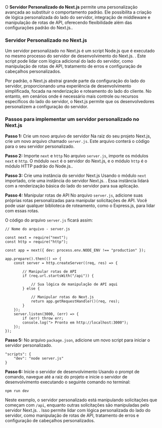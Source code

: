 O **Servidor Personalizado do Next.js** permite uma personalização avançada ao substituir o comportamento padrão. Ele possibilita a criação de lógica personalizada do lado do servidor, integração de middleware e manipulação de rotas de API, oferecendo flexibilidade além das configurações padrão do Next.js..

### **Servidor Personalizado no Next.js** 
Um servidor personalizado no Next.js é um script Node.js que é executado no mesmo processo do servidor de desenvolvimento do Next.js. . Este script pode lidar com lógica adicional do lado do servidor, como manipulação de rotas de API, tratamento de erros e configuração de cabeçalhos personalizados.

Por padrão, o Next.js abstrai grande parte da configuração do lado do servidor, proporcionando uma experiência de desenvolvimento simplificada, focada na renderização e roteamento do lado do cliente. No entanto, em cenários onde é necessário mais controle ou recursos específicos do lado do servidor, o Next.js permite que os desenvolvedores personalizem a configuração do servidor.

### **Passos para implementar um servidor personalizado no Next.js** 
**Passo 1:** 
Crie um novo arquivo de servidor Na raiz do seu projeto Next.js, crie um novo arquivo chamado `server.js`. Este arquivo conterá o código para o seu servidor personalizado.

**Passo 2:** 
Importe `next` e `http` No arquivo `server.js`, importe os módulos `next` e `http`. O módulo `next` é o servidor do Next.js, e o módulo `http` é o módulo HTTP padrão do Node.js..

**Passo 3:** 
Crie uma instância do servidor Next.js Usando o módulo `next` importado, crie uma instância do servidor Next.js. . Essa instância lidará com a renderização básica do lado do servidor para sua aplicação.

**Passo 4:** 
Manipular rotas de API No arquivo `server.js`, adicione suas próprias rotas personalizadas para manipular solicitações de API. Você pode usar qualquer biblioteca de roteamento, como o Express.js, para lidar com essas rotas.

O código do arquivo `server.js` ficará assim:

```
// Nome do arquivo - server.js

const next = require("next");
const http = require("http");

const app = next({ dev: process.env.NODE_ENV !== "production" });

app.prepare().then(() => {
    const server = http.createServer((req, res) => {
    
        // Manipular rotas de API
        if (req.url.startsWith("/api")) {
        
            // Sua lógica de manipulação de API aqui
        } else {
        
            // Manipular rotas do Next.js
            return app.getRequestHandler()(req, res);
        }
    });
    server.listen(3000, (err) => {
        if (err) throw err;
        console.log("> Pronto em http://localhost:3000");
    });
});
```

**Passo 5:** 
No arquivo `package.json`, adicione um novo script para iniciar o servidor personalizado.

```
"scripts": {
    "dev": "node server.js"
}
```

**Passo 6:** 
Inicie o servidor de desenvolvimento Usando o prompt de comando, navegue até a raiz do projeto e inicie o servidor de desenvolvimento executando o seguinte comando no terminal:

```
npm run dev
```

Neste exemplo, o servidor personalizado está manipulando solicitações que começam com `/api`, enquanto outras solicitações são manipuladas pelo servidor Next.js. . Isso permite lidar com lógica personalizada do lado do servidor, como manipulação de rotas de API, tratamento de erros e configuração de cabeçalhos personalizados.

